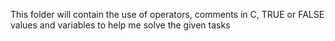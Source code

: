 This folder will contain the use of operators, comments in C, TRUE or FALSE values and variables to help me solve the given tasks
